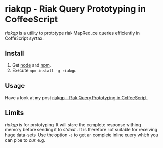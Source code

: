 riakqp - Riak Query Prototyping in CoffeeScript
===============================================

_riakqp_ is a utility to prototype riak MapReduce queries efficiently
in CoffeScript syntax. 

Install
-------

1. Get [node](http://nodejs.org/) and [npm](http://npmjs.org/).
2. Execute `npm install -g riakqp`.

Usage
-----

Have a look at my post [riakqp - Riak Query Prototyping in CoffeeScript](http://dr.th.schank.ch/blog/post/sop4).


Limits
------

_riakqp_ is for prototyping. It will store the complete response
withing memory before sending it to _stdout_ . It is therefore not
suitable for receiving huge data-sets. Use the option `-s` to get
an complete inline query which you can pipe to _curl_ e.g.

